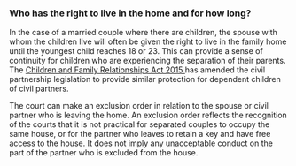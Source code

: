 ###  Who has the right to live in the home and for how long?

In the case of a married couple where there are children, the spouse with whom
the children live will often be given the right to live in the family home
until the youngest child reaches 18 or 23. This can provide a sense of
continuity for children who are experiencing the separation of their parents.
The [ Children and Family Relationships Act 2015
](http://www.irishstatutebook.ie/eli/2015/act/9/enacted/en/html) has amended
the civil partnership legislation to provide similar protection for dependent
children of civil partners.

The court can make an exclusion order in relation to the spouse or civil
partner who is leaving the home. An exclusion order reflects the recognition
of the courts that it is not practical for separated couples to occupy the
same house, or for the partner who leaves to retain a key and have free access
to the house. It does not imply any unacceptable conduct on the part of the
partner who is excluded from the house.
